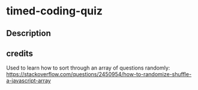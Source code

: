 # timed-coding-quiz
## Description 

##



## credits

Used to learn how to sort through an array of questions randomly:
https://stackoverflow.com/questions/2450954/how-to-randomize-shuffle-a-javascript-array